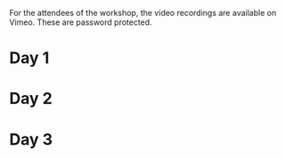 For the attendees of the workshop, the video recordings are available on Vimeo.
These are password protected.

# Day 1
# Day 2
# Day 3
